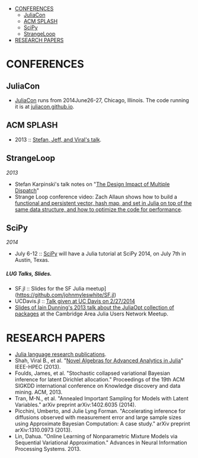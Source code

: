 * [CONFERENCES](#conferences)
   * [JuliaCon](#juliacon)
   * [ACM SPLASH](#acm-splash)
   * [SciPy](#scipy)
   * [StrangeLoop](#strangeloop)
* [RESEARCH PAPERS](#research-papers)
   
   
# CONFERENCES
## JuliaCon
* [JuliaCon](http://juliacon.org/) runs from 2014June26-27, Chicago, Illinois. The code running it is at [juliacon.github.io](https://github.com/JuliaCon/juliacon.github.io).

## ACM SPLASH 
* 2013 :: [Stefan, Jeff, and Viral's talk](https://github.com/ViralBShah/julia-presentations/tree/master/SPLASH-2013).

## StrangeLoop
*2013*
* Stefan Karpinski's talk notes on "[The Design Impact of Multiple Dispatch](http://nbviewer.ipython.org/b8fe9dbb36c1427b9f22)" 
* Strange Loop conference video: Zach Allaun shows how to build a [functional and persistent vector, hash map, and set in Julia on top of the same data structure, and how to optimize the code for performance](http://www.infoq.com/presentations/julia-vectors-maps-sets). 

## SciPy
*2014*
* July 6-12 :: [SciPy](https://conference.scipy.org/scipy2014/) will have a Julia tutorial at SciPy 2014, on July 7th in Austin, Texas.

##### LUG Talks, Slides.
* SF.jl :: Slides for the SF Julia meetup](https://github.com/johnmyleswhite/SF.jl)
* UCDavis.jl :: [Talk given at UC Davis on 2/27/2014](https://github.com/johnmyleswhite/UCDavis.jl)
* [Slides of Iain Dunning's 2013 talk about the JuliaOpt collection of packages](https://docs.google.com/presentation/d/1FlHt245YxPXFwOHmxLYW1z5_QjdCYHVPjy5Zo12lx1I/edit?usp=sharing) at the Cambridge Area Julia Users Network Meetup.



# RESEARCH PAPERS
* [Julia language research publications](http://julialang.org/publications/).
* Shah, Viral B., et al. "[Novel Algebras for Advanced Analytics in Julia](http://ieee-hpec.org/2013/index_htm_files/49.pdf)" IEEE-HPEC (2013).
* Foulds, James, et al. "Stochastic collapsed variational Bayesian inference for latent Dirichlet allocation." Proceedings of the 19th ACM SIGKDD international conference on Knowledge discovery and data mining. ACM, 2013.
* Tran, M-N., et al. "Annealed Important Sampling for Models with Latent Variables." arXiv preprint arXiv:1402.6035 (2014).
* Picchini, Umberto, and Julie Lyng Forman. "Accelerating inference for diffusions observed with measurement error and large sample sizes using Approximate Bayesian Computation: A case study." arXiv preprint arXiv:1310.0973 (2013).
* Lin, Dahua. "Online Learning of Nonparametric Mixture Models via Sequential Variational Approximation." Advances in Neural Information Processing Systems. 2013.

